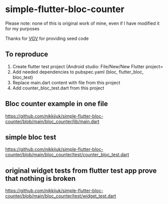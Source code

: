 # simple-flutter-bloc-counter

Please note: none of this is original work of mine, even if I have modified it for my purposes

Thanks for [VGV](https://verygood.ventures/) for providing seed code 

## To reproduce

1. Create flutter test project (Android studio: File/New/New Flutter project=
2. Add needed dependencies to pubspec.yaml (bloc, flutter_bloc, bloc_test)
3. Replace main.dart content with file from this project
4. Add counter_bloc_test.dart from this project

## Bloc counter example in one file

https://github.com/nikkijuk/simple-flutter-bloc-counter/blob/main/bloc_counter/lib/main.dart

## simple bloc test

https://github.com/nikkijuk/simple-flutter-bloc-counter/blob/main/bloc_counter/test/counter_bloc_test.dart

## original widget tests from flutter test app prove that nothing is broken

https://github.com/nikkijuk/simple-flutter-bloc-counter/blob/main/bloc_counter/test/widget_test.dart

